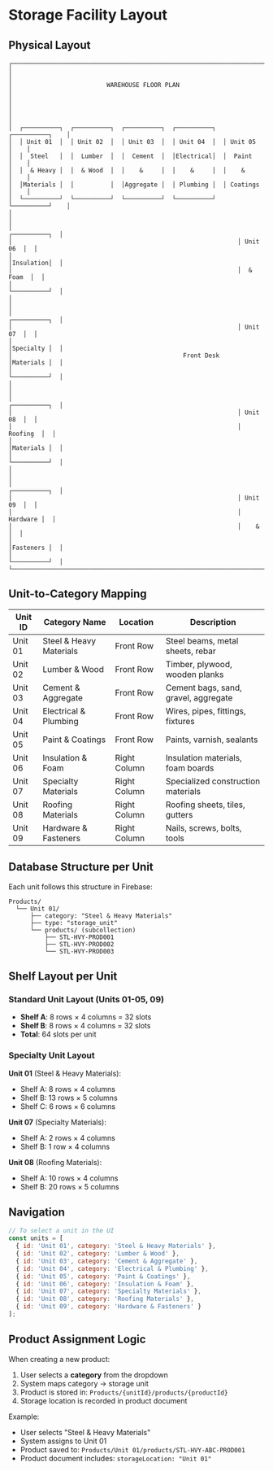 # Storage Facility Layout

## Physical Layout

```
┌─────────────────────────────────────────────────────────────────────────────┐
│                                                                             │
│                          WAREHOUSE FLOOR PLAN                               │
│                                                                             │
│                                                                             │
│  ┌──────────┐  ┌──────────┐  ┌──────────┐  ┌──────────┐  ┌──────────┐    │
│  │ Unit 01  │  │ Unit 02  │  │ Unit 03  │  │ Unit 04  │  │ Unit 05  │    │
│  │  Steel   │  │  Lumber  │  │  Cement  │  │Electrical│  │  Paint   │    │
│  │  & Heavy │  │  & Wood  │  │    &     │  │    &     │  │    &     │    │
│  │Materials │  │          │  │Aggregate │  │ Plumbing │  │ Coatings │    │
│  └──────────┘  └──────────┘  └──────────┘  └──────────┘  └──────────┘    │
│                                                                             │
│                                                              ┌──────────┐  │
│                                                              │ Unit 06  │  │
│                                                              │Insulation│  │
│                                                              │  & Foam  │  │
│                                                              └──────────┘  │
│                                                                             │
│                                                              ┌──────────┐  │
│                                                              │ Unit 07  │  │
│                                                              │Specialty │  │
│                                               Front Desk     │Materials │  │
│                                                              └──────────┘  │
│                                                                             │
│                                                              ┌──────────┐  │
│                                                              │ Unit 08  │  │
│                                                              │ Roofing  │  │
│                                                              │Materials │  │
│                                                              └──────────┘  │
│                                                                             │
│                                                              ┌──────────┐  │
│                                                              │ Unit 09  │  │
│                                                              │ Hardware │  │
│                                                              │    &     │  │
│                                                              │Fasteners │  │
│                                                              └──────────┘  │
└─────────────────────────────────────────────────────────────────────────────┘
```

## Unit-to-Category Mapping

| Unit ID | Category Name            | Location      | Description                           |
|---------|-------------------------|---------------|---------------------------------------|
| Unit 01 | Steel & Heavy Materials | Front Row     | Steel beams, metal sheets, rebar      |
| Unit 02 | Lumber & Wood          | Front Row     | Timber, plywood, wooden planks        |
| Unit 03 | Cement & Aggregate     | Front Row     | Cement bags, sand, gravel, aggregate  |
| Unit 04 | Electrical & Plumbing  | Front Row     | Wires, pipes, fittings, fixtures      |
| Unit 05 | Paint & Coatings       | Front Row     | Paints, varnish, sealants            |
| Unit 06 | Insulation & Foam      | Right Column  | Insulation materials, foam boards     |
| Unit 07 | Specialty Materials    | Right Column  | Specialized construction materials    |
| Unit 08 | Roofing Materials      | Right Column  | Roofing sheets, tiles, gutters       |
| Unit 09 | Hardware & Fasteners   | Right Column  | Nails, screws, bolts, tools          |

## Database Structure per Unit

Each unit follows this structure in Firebase:

```
Products/
  └── Unit 01/
      ├── category: "Steel & Heavy Materials"
      ├── type: "storage_unit"
      └── products/ (subcollection)
          ├── STL-HVY-PROD001
          ├── STL-HVY-PROD002
          └── STL-HVY-PROD003
```

## Shelf Layout per Unit

### Standard Unit Layout (Units 01-05, 09)
- **Shelf A**: 8 rows × 4 columns = 32 slots
- **Shelf B**: 8 rows × 4 columns = 32 slots
- **Total**: 64 slots per unit

### Specialty Unit Layout

**Unit 01** (Steel & Heavy Materials):
- Shelf A: 8 rows × 4 columns
- Shelf B: 13 rows × 5 columns
- Shelf C: 6 rows × 6 columns

**Unit 07** (Specialty Materials):
- Shelf A: 2 rows × 4 columns
- Shelf B: 1 row × 4 columns

**Unit 08** (Roofing Materials):
- Shelf A: 10 rows × 4 columns
- Shelf B: 20 rows × 5 columns

## Navigation

```javascript
// To select a unit in the UI
const units = [
  { id: 'Unit 01', category: 'Steel & Heavy Materials' },
  { id: 'Unit 02', category: 'Lumber & Wood' },
  { id: 'Unit 03', category: 'Cement & Aggregate' },
  { id: 'Unit 04', category: 'Electrical & Plumbing' },
  { id: 'Unit 05', category: 'Paint & Coatings' },
  { id: 'Unit 06', category: 'Insulation & Foam' },
  { id: 'Unit 07', category: 'Specialty Materials' },
  { id: 'Unit 08', category: 'Roofing Materials' },
  { id: 'Unit 09', category: 'Hardware & Fasteners' }
];
```

## Product Assignment Logic

When creating a new product:
1. User selects a **category** from the dropdown
2. System maps category → storage unit
3. Product is stored in: `Products/{unitId}/products/{productId}`
4. Storage location is recorded in product document

Example:
- User selects "Steel & Heavy Materials"
- System assigns to Unit 01
- Product saved to: `Products/Unit 01/products/STL-HVY-ABC-PROD001`
- Product document includes: `storageLocation: "Unit 01"`

